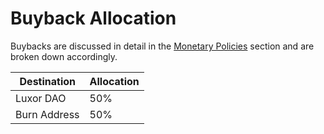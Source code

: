 # Buyback Allocation

Buybacks are discussed in detail in the [Monetary Policies](../protocol-internals/monetary-policies.md) section and are broken down accordingly.

| Destination  | Allocation |
| ------------ | ---------- |
| Luxor DAO    | 50%        |
| Burn Address | 50%        |

